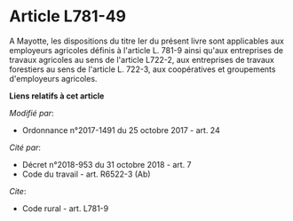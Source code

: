 # Article L781-49

A Mayotte, les dispositions du titre Ier du présent livre sont applicables aux employeurs agricoles définis à l'article L.
781-9 ainsi qu'aux entreprises de travaux agricoles au sens de l'article L722-2, aux entreprises de travaux forestiers au
sens de l'article L. 722-3, aux coopératives et groupements d'employeurs agricoles.

**Liens relatifs à cet article**

_Modifié par_:

  - Ordonnance n°2017-1491 du 25 octobre 2017 - art. 24

_Cité par_:

  - Décret n°2018-953 du 31 octobre 2018 - art. 7
  - Code du travail - art. R6522-3 (Ab)

_Cite_:

  - Code rural - art. L781-9
